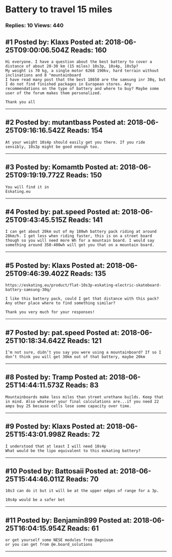 # Battery to travel 15 miles

### Replies: 10 Views: 440

## \#1 Posted by: Klaxs Posted at: 2018-06-25T09:00:06.504Z Reads: 160

```
Hi everyone. I have a question about the best battery to cover a distance of about 20-30 km (15 miles) 10s3p, 10s4p, 10s5p?
My weight is 70 kg, a single motor 6268 190kv, hard terrain without inclinations and 8 "mountainboard
I have read many post that the best 18650 are the samsung inr 30q, but I do not find finished packages in European stores. Any recommendations on the type of battery and where to buy? Maybe some user of the forum makes them personalized.

Thank you all
```

---
## \#2 Posted by: mutantbass Posted at: 2018-06-25T09:16:16.542Z Reads: 154

```
At your weight 10s4p should easily get you there. If you ride sensibly, 10s3p might be good enough too.
```

---
## \#3 Posted by: Komamtb Posted at: 2018-06-25T09:19:19.772Z Reads: 150

```
You will find it in 
Eskating.eu
```

---
## \#4 Posted by: pat.speed Posted at: 2018-06-25T09:43:45.515Z Reads: 141

```
I can get about 20km out of my 180wh battery pack riding at around 20km/h. I get less when riding faster, this is on a street board though so you will need more Wh for a mountain board. I would say something around 350-400wh will get you that on a mountain board.
```

---
## \#5 Posted by: Klaxs Posted at: 2018-06-25T09:46:39.402Z Reads: 135

```
https://eskating.eu/product/flat-10s3p-eskating-electric-skateboard-battery-samsung-30q/

I like this battery pack, could I get that distance with this pack? Any other place where to find something similar?

Thank you very much for your responses!
```

---
## \#7 Posted by: pat.speed Posted at: 2018-06-25T10:18:34.642Z Reads: 121

```
I’m not sure, didn’t you say you were using a mountainboard? If so I don’t think you will get 30km out of that battery, maybe 20km
```

---
## \#8 Posted by: Tramp Posted at: 2018-06-25T14:44:11.573Z Reads: 83

```
Mountainboards make less miles than street urethane builds. Keep that in mind. Also whatever your final calculations are...if you need 22 amps buy 25 because cells lose some capacity over time.
```

---
## \#9 Posted by: Klaxs Posted at: 2018-06-25T15:43:01.998Z Reads: 72

```
I understood that at least I will need 10s4p
What would be the lipo equivalent to this eskating battery?
```

---
## \#10 Posted by: Battosaii Posted at: 2018-06-25T15:44:46.011Z Reads: 70

```
10s3 can do it but it will be at the upper edges of range for a 3p. 

10s4p would be a safer bet
```

---
## \#11 Posted by: Benjamin899 Posted at: 2018-06-25T16:04:15.954Z Reads: 61

```
or get yourself some NESE modules from @agniusm
or you can get from @e.board_solutions
```

---
